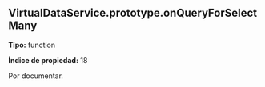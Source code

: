 ## VirtualDataService.prototype.onQueryForSelectMany

**Tipo:** function

**Índice de propiedad:** 18

Por documentar.



